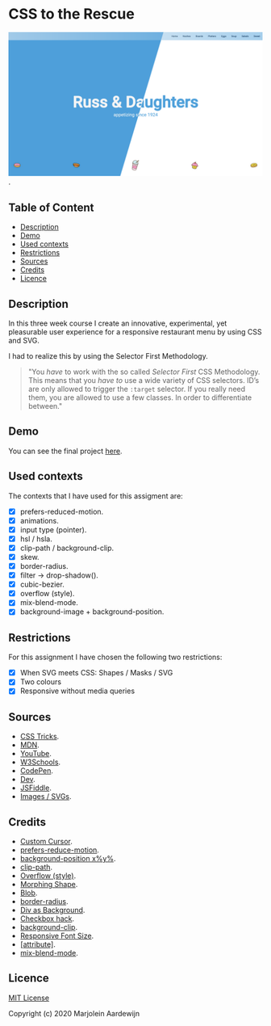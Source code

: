 # CSS to the Rescue

![Project](https://github.com/MarjoleinAardewijn/css-to-the-rescue-1920/blob/master/images/CSS-to-the-Rescue-Project.png "CSS to the Rescue project").

## Table of Content
- [Description](#Description)
- [Demo](#Demo)
- [Used contexts](#Used-contexts)
- [Restrictions](#Restrictions)
- [Sources](#Sources)
- [Credits](#Credits)
- [Licence](#Licence)

## Description

In this three week course I create an innovative, experimental, yet pleasurable user experience for a responsive restaurant menu by using CSS and SVG. 

I had to realize this by using the Selector First Methodology.

> "You _have_ to work with the so called *Selector First* CSS Methodology. This means that you _have to_ use a wide variety of   CSS selectors. ID’s are only allowed to trigger the `:target` selector. If you really need them, you are allowed to use a     few classes. In order to differentiate between."

## Demo

You can see the final project [here](https://marjoleinaardewijn.github.io/css-to-the-rescue-1920/).

## Used contexts

The contexts that I have used for this assigment are:

- [x] prefers-reduced-motion.
- [x] animations.
- [x] input type (pointer).
- [x] hsl / hsla.
- [x] clip-path / background-clip.
- [x] skew.
- [x] border-radius.
- [x] filter -> drop-shadow().
- [x] cubic-bezier.
- [x] overflow (style).
- [x] mix-blend-mode.
- [x] background-image + background-position.

## Restrictions

For this assignment I have chosen the following two restrictions:

- [x] When SVG meets CSS: Shapes / Masks / SVG
- [x] Two colours
- [x] Responsive without media queries

## Sources

- [CSS Tricks](https://css-tricks.com/).
- [MDN](https://developer.mozilla.org/).
- [YouTube](http://www.youtube.com/).
- [W3Schools](https://www.w3schools.com/).
- [CodePen](https://codepen.io/).
- [Dev](https://dev.to/).
- [JSFiddle](http://jsfiddle.net/).
- [Images / SVGs](https://www.freepik.com/).

## Credits

- [Custom Cursor](https://www.youtube.com/watch?v=nMgB-GQzEdQ).
- [prefers-reduce-motion](https://developer.mozilla.org/en-US/docs/Web/CSS/@media/prefers-reduced-motion).
- [background-position x%y%](https://www.w3schools.com/cssref/pr_background-position.asp).
- [clip-path](https://www.youtube.com/watch?v=YjnuuqVdadI).
- [Overflow (style)](https://www.w3schools.com/howto/tryit.asp?filename=tryhow_css_hide_scrollbar_keep_func).
- [Morphing Shape](https://codepen.io/hamza31/pen/rNaOrab).
- [Blob](https://codepen.io/Ninaiskel/pen/MWWgMwL).
- [border-radius](https://dev.to/equinusocio/making-a-css-blob-37nb).
- [Div as Background](http://jsfiddle.net/1fevoyze/).
- [Checkbox hack](https://css-tricks.com/the-checkbox-hack/).
- [background-clip](https://www.youtube.com/watch?v=9Kr3T4Ndl-o).
- [Responsive Font Size](https://css-tricks.com/books/fundamental-css-tactics/scale-typography-screen-size/).
- [[attribute]](https://css-tricks.com/almanac/selectors/a/attribute/).
- [mix-blend-mode](https://css-tricks.com/almanac/properties/m/mix-blend-mode/).

## Licence

[MIT License](https://github.com/MarjoleinAardewijn/css-to-the-rescue-1920/blob/master/LICENSE.txt)

Copyright (c) 2020 Marjolein Aardewijn
